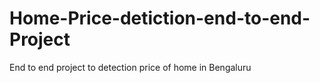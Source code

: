 # Home-Price-detiction-end-to-end-Project
End to end project to detection price of home in Bengaluru
